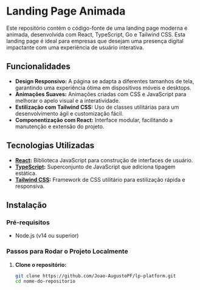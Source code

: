# Landing Page Animada

Este repositório contém o código-fonte de uma landing page moderna e animada, desenvolvida com React, TypeScript, Go e Tailwind CSS. Esta landing page é ideal para empresas que desejam uma presença digital impactante com uma experiência de usuário interativa.

## Funcionalidades

- **Design Responsivo:** A página se adapta a diferentes tamanhos de tela, garantindo uma experiência ótima em dispositivos móveis e desktops.
- **Animações Suaves:** Animações criadas com CSS e JavaScript para melhorar o apelo visual e a interatividade.
- **Estilização com Tailwind CSS:** Uso de classes utilitárias para um desenvolvimento ágil e customização fácil.
- **Componentização com React:** Interface modular, facilitando a manutenção e extensão do projeto.

## Tecnologias Utilizadas

- **[React](https://reactjs.org/):** Biblioteca JavaScript para construção de interfaces de usuário.
- **[TypeScript](https://www.typescriptlang.org/):** Superconjunto de JavaScript que adiciona tipagem estática.
- **[Tailwind CSS](https://tailwindcss.com/):** Framework de CSS utilitário para estilização rápida e responsiva.

## Instalação

### Pré-requisitos

- Node.js (v14 ou superior)

### Passos para Rodar o Projeto Localmente

1. **Clone o repositório:**

   ```bash
   git clone https://github.com/Joao-AugustoPF/lp-platform.git
   cd nome-do-repositorio
